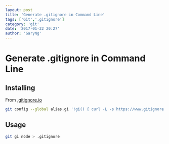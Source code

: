 ```yaml
---
layout: post
title: 'Generate .gitignore in Command Line'
tags: ['Git','.gitignore']
category: 'git'
date: '2017-01-22 20:27'
author: 'GaryNg'
---
```


# Generate .gitignore in Command Line
## Installing
From [.gitignore.io](https://www.gitignore.io/docs)

```bash
git config --global alias.gi '!gi() { curl -L -s https://www.gitignore.io/api/$@ ;}; gi'
```

## Usage

```bash
git gi node > .gitignore
```
